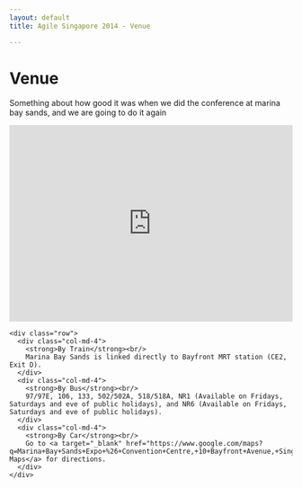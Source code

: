 ```yaml
---
layout: default
title: Agile Singapore 2014 - Venue

---
```


<div class="venue">
  <div class="container text-center">
    <h1 class="page-header">Venue</h1>
    <p>Something about how good it was when we did the conference at marina bay sands, and we are going to do it again</p>
    <div class="googlemap">
      <iframe width="100%" height="350" frameborder="0" scrolling="no" marginheight="0" marginwidth="0" src="https://www.google.com/maps?f=q&amp;source=s_q&amp;hl=en&amp;geocode=&amp;q=Marina+Bay+Sands+Expo+%26+Convention+Centre,+10+Bayfront+Avenue,+Singapore&amp;aq=0&amp;oq=Marina+Bay+Sands&amp;sll=1.283684,103.858759&amp;sspn=0.01506,0.022724&amp;ie=UTF8&amp;hq=Marina+Bay+Sands+Expo+%26+Convention+Centre,&amp;hnear=10+Bayfront+Ave,+Singapore+018956&amp;ll=1.282498,103.858519&amp;spn=0.00753,0.011362&amp;t=m&amp;z=14&amp;iwloc=near&amp;cid=12349751240448585393&amp;output=embed"></iframe>
    </div>

    <div class="row">
      <div class="col-md-4">
        <strong>By Train</strong><br/>
        Marina Bay Sands is linked directly to Bayfront MRT station (CE2, Exit D).
      </div>
      <div class="col-md-4">
        <strong>By Bus</strong><br/>
        97/97E, 106, 133, 502/502A, 518/518A, NR1 (Available on Fridays, Saturdays and eve of public holidays), and NR6 (Available on Fridays, Saturdays and eve of public holidays).
      </div>
      <div class="col-md-4">
        <strong>By Car</strong><br/>
        Go to <a target="_blank" href="https://www.google.com/maps?q=Marina+Bay+Sands+Expo+%26+Convention+Centre,+10+Bayfront+Avenue,+Singapore&amp;hl=en&amp;ll=1.283094,103.858523&amp;spn=0.00753,0.011362&amp;sll=1.283684,103.858759&amp;sspn=0.01506,0.022724&amp;oq=Marina+Bay+Sands&amp;hq=Marina+Bay+Sands+Expo+%26+Convention+Centre,&amp;hnear=10+Bayfront+Ave,+Singapore+018956&amp;t=m&amp;z=17&amp;iwloc=A">Google Maps</a> for directions.
      </div>
    </div>
  </div>
</div>